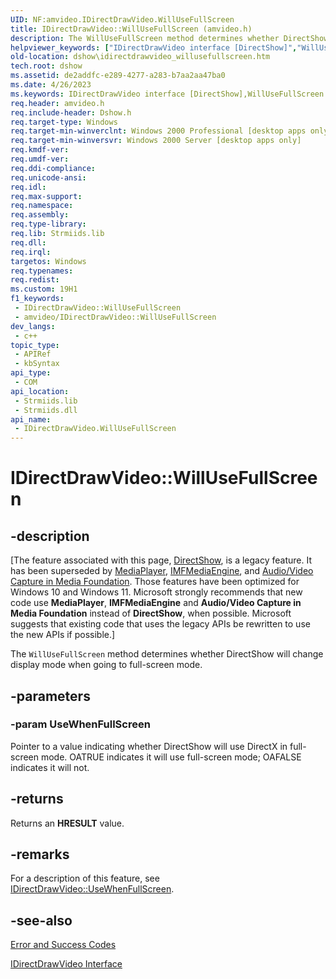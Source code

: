 ```yaml
---
UID: NF:amvideo.IDirectDrawVideo.WillUseFullScreen
title: IDirectDrawVideo::WillUseFullScreen (amvideo.h)
description: The WillUseFullScreen method determines whether DirectShow will change display mode when going to full-screen mode.
helpviewer_keywords: ["IDirectDrawVideo interface [DirectShow]","WillUseFullScreen method","IDirectDrawVideo.WillUseFullScreen","IDirectDrawVideo::WillUseFullScreen","IDirectDrawVideoWillUseFullScreen","WillUseFullScreen","WillUseFullScreen method [DirectShow]","WillUseFullScreen method [DirectShow]","IDirectDrawVideo interface","amvideo/IDirectDrawVideo::WillUseFullScreen","dshow.idirectdrawvideo_willusefullscreen"]
old-location: dshow\idirectdrawvideo_willusefullscreen.htm
tech.root: dshow
ms.assetid: de2addfc-e289-4277-a283-b7aa2aa47ba0
ms.date: 4/26/2023
ms.keywords: IDirectDrawVideo interface [DirectShow],WillUseFullScreen method, IDirectDrawVideo.WillUseFullScreen, IDirectDrawVideo::WillUseFullScreen, IDirectDrawVideoWillUseFullScreen, WillUseFullScreen, WillUseFullScreen method [DirectShow], WillUseFullScreen method [DirectShow],IDirectDrawVideo interface, amvideo/IDirectDrawVideo::WillUseFullScreen, dshow.idirectdrawvideo_willusefullscreen
req.header: amvideo.h
req.include-header: Dshow.h
req.target-type: Windows
req.target-min-winverclnt: Windows 2000 Professional [desktop apps only]
req.target-min-winversvr: Windows 2000 Server [desktop apps only]
req.kmdf-ver: 
req.umdf-ver: 
req.ddi-compliance: 
req.unicode-ansi: 
req.idl: 
req.max-support: 
req.namespace: 
req.assembly: 
req.type-library: 
req.lib: Strmiids.lib
req.dll: 
req.irql: 
targetos: Windows
req.typenames: 
req.redist: 
ms.custom: 19H1
f1_keywords:
 - IDirectDrawVideo::WillUseFullScreen
 - amvideo/IDirectDrawVideo::WillUseFullScreen
dev_langs:
 - c++
topic_type:
 - APIRef
 - kbSyntax
api_type:
 - COM
api_location:
 - Strmiids.lib
 - Strmiids.dll
api_name:
 - IDirectDrawVideo.WillUseFullScreen
---
```


# IDirectDrawVideo::WillUseFullScreen


## -description

\[The feature associated with this page, [DirectShow](/windows/win32/directshow/directshow), is a legacy feature. It has been superseded by [MediaPlayer](/uwp/api/Windows.Media.Playback.MediaPlayer), [IMFMediaEngine](/windows/win32/api/mfmediaengine/nn-mfmediaengine-imfmediaengine), and [Audio/Video Capture in Media Foundation](windows/win32/medfound/audio-video-capture-in-media-foundation). Those features have been optimized for Windows 10 and Windows 11. Microsoft strongly recommends that new code use **MediaPlayer**, **IMFMediaEngine** and **Audio/Video Capture in Media Foundation** instead of **DirectShow**, when possible. Microsoft suggests that existing code that uses the legacy APIs be rewritten to use the new APIs if possible.\]

The <code>WillUseFullScreen</code> method determines whether DirectShow will change display mode when going to full-screen mode.

## -parameters

### -param UseWhenFullScreen

Pointer to a value indicating whether DirectShow will use DirectX in full-screen mode. OATRUE indicates it will use full-screen mode; OAFALSE indicates it will not.

## -returns

Returns an <b>HRESULT</b> value.

## -remarks

For a description of this feature, see <a href="/previous-versions/ms785118(v=vs.85)">IDirectDrawVideo::UseWhenFullScreen</a>.

## -see-also

<a href="/windows/desktop/DirectShow/error-and-success-codes">Error and Success Codes</a>



<a href="/windows/desktop/api/amvideo/nn-amvideo-idirectdrawvideo">IDirectDrawVideo Interface</a>